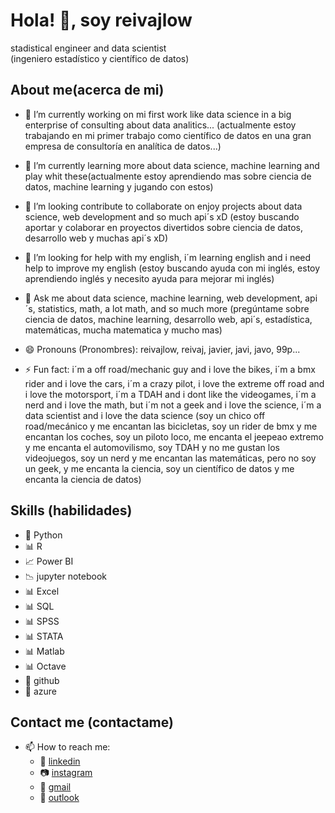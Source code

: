 # Hola! 👋, soy reivajlow

stadistical engineer and data scientist  
(ingeniero estadístico y científico de datos)

## About me(acerca de mi)

- 🔭 I’m currently working on mi first work like data science in a big enterprise of consulting about data analitics... (actualmente estoy trabajando en mi primer trabajo como científico de datos en una gran empresa de consultoría en analítica de datos...)

- 🌱 I’m currently learning more about data science, machine learning and play whit these(actualmente estoy aprendiendo mas sobre ciencia de datos, machine learning y jugando con estos)

- 👯 I’m looking contribute to collaborate on enjoy projects about data science, web development and so much api´s xD (estoy buscando aportar y colaborar en proyectos divertidos sobre ciencia de datos, desarrollo web y muchas api´s xD)

- 🤔 I’m looking for help with my english, i´m learning english and i need help to improve my english (estoy buscando ayuda con mi inglés, estoy aprendiendo inglés y necesito ayuda para mejorar mi inglés)

- 💬 Ask me about data science, machine learning, web development, api´s, statistics, math, a lot math, and so much more (pregúntame sobre ciencia de datos, machine learning, desarrollo web, api´s, estadística, matemáticas, mucha matematica y mucho mas)

- 😄 Pronouns (Pronombres): reivajlow, reivaj, javier, javi, javo, 99p...

- ⚡ Fun fact: i´m a off road/mechanic guy and i love the bikes, i´m a bmx rider and i love the cars, i´m a crazy pilot, i love the extreme off road and i love the motorsport, i´m a TDAH and i dont like the videogames, i´m a nerd and i love the math, but i´m not a geek and i love the science, i´m a data scientist and i love the data science (soy un chico off road/mecánico y me encantan las bicicletas, soy un rider de bmx y me encantan los coches, soy un piloto loco, me encanta el jeepeao extremo y me encanta el automovilismo, soy TDAH y no me gustan los videojuegos, soy un nerd y me encantan las matemáticas, pero no soy un geek, y me encanta la ciencia, soy un científico de datos y me encanta la ciencia de datos)

## Skills (habilidades)

- 🐍 Python
- 📊 R
- 📈 Power BI
- 📉 jupyter notebook
- 📊 Excel
- 📊 SQL
- 📊 SPSS
- 📊 STATA
- 📊 Matlab
- 📊 Octave
- 🐙 github
- 📶 azure

## Contact me (contactame)

- 📫 How to reach me:
  - 📧 [linkedin](https://www.linkedin.com/in/javier-saavedra-6ab3381a0/)
  - 📷 [instagram](https://www.instagram.com/reivaj_bmx/)
  - 📧 [gmail](javiersaavedra342@gmail.com)
  - 📧 [outlook](javier.saavedra342@outlook.com)
